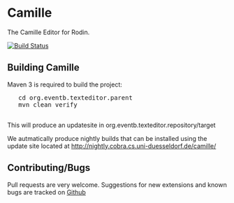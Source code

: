 # Camille
The Camille Editor for Rodin.

[![Build Status](https://travis-ci.org/hhu-stups/camille.svg)](https://travis-ci.org/hhu-stups/camille)


## Building Camille
Maven 3 is required to build the project: 
  <pre>
   cd org.eventb.texteditor.parent
   mvn clean verify 
  </pre>  
  
This will produce an updatesite in org.eventb.texteditor.repository/target

We autmatically produce nightly builds that can be installed using the update site located at  http://nightly.cobra.cs.uni-duesseldorf.de/camille/

## Contributing/Bugs
Pull requests are very welcome. Suggestions for new extensions and known bugs are tracked on [Github](https://github.com/hhu-stups/camille/issues)


